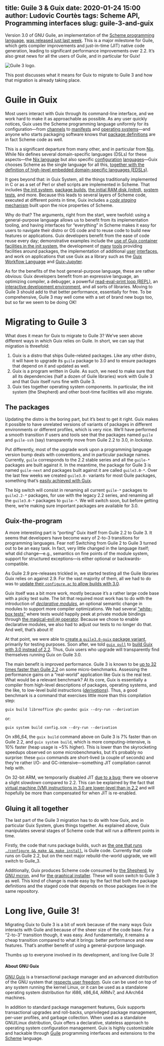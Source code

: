 title: Guile 3 & Guix
date: 2020-01-24 15:00
author: Ludovic Courtès
tags: Scheme API, Programming interfaces
slug: guile-3-and-guix
---

Version 3.0 of GNU Guile, an implementation of the [Scheme programming
language](https://schemers.org), [was released just last
week](https://www.gnu.org/software/guile/news/gnu-guile-300-released.html).
This is a major milestone for Guile, which gets compiler improvements
and just-in-time (JIT) native code generation, leading to significant
performance improvements over 2.2.  It’s also great news for all the
users of Guile, and in particular for Guix!

![Guile 3 logo.](https://guix.gnu.org/static/blog/img/guile-3.png)

This post discusses what it means for Guix to migrate to Guile 3 and
how that migration is already taking place.

# Guile in Guix

Most users interact with Guix through its command-line interface, and we
work hard to make it as approachable as possible.  As any user quickly
notices, Guix uses the Scheme programming language uniformly for its
configuration—from
[channels](https://guix.gnu.org/manual/devel/en/html_node/Channels.html)
to
[manifests](https://guix.gnu.org/manual/devel/en/html_node/Invoking-guix-package.html#profile_002dmanifest)
and [operating
systems](https://guix.gnu.org/manual/devel/en/html_node/Using-the-Configuration-System.html)—and
anyone who starts packaging software knows that [package
definitions](https://guix.gnu.org/manual/devel/en/html_node/Defining-Packages.html)
are in fact Scheme code as well.

This is a significant departure from many other, and in particular from
[Nix](https://nixos.org/nix/).  While Nix defines several
domain-specific languages (DSLs) for these aspects—the [Nix
language](https://nixos.org/nix/manual/#chap-writing-nix-expressions)
but also specific
[configuration](https://nixos.org/nix/manual/#sec-conf-file)
[languages](https://nixos.org/nix/manual/#chap-distributed-builds)—Guix
chooses Scheme as the single language for all this, [together with the
definition of high-level embedded domain-specific languages
(EDSLs)](https://hal.inria.fr/hal-00824004/en).

It goes beyond that: in Guix System, all the things traditionally
implemented in C or as a set of Perl or shell scripts are implemented in
Scheme.  That includes [the init
system](https://www.gnu.org/software/shepherd/), [package
builds](https://guix.gnu.org/manual/en/html_node/Build-Systems.html),
[the initial RAM disk
(initrd)](https://guix.gnu.org/manual/en/html_node/Initial-RAM-Disk.html),
[system tests](https://guix.gnu.org/blog/2016/guixsd-system-tests/), and
more.  Because this leads to several layers of Scheme code, executed at
different points in time, Guix includes a [_code staging_
mechanism](https://hal.inria.fr/hal-01580582/en) built upon the nice
properties of Scheme.

Why do that?  The arguments, right from the start, were twofold: using a
general-purpose language allows us to benefit from its implementation
tooling, and having interfaces for “everything” in Scheme makes it easy
for users to navigate their distro or OS code and to reuse code to build
new features or applications.  Guix developers benefit from the ease of
code reuse every day; demonstrative examples include the [use of Guix
container facilities in the init
system](https://guix.gnu.org/blog/2017/running-system-services-in-containers/),
the development of
[many](https://guix.gnu.org/manual/devel/en/html_node/Development.html)
[tools](https://guix.gnu.org/manual/devel/en/html_node/Utilities.html)
providing facilities around packages, the implementation of additional
[user](https://emacs-guix.gitlab.io/website/)
[interfaces](https://github.com/UMCUGenetics/hpcguix-web/), and work on
applications that use Guix as a library such as the [Guix Workflow
Language](https://www.guixwl.org/) and
[Guix-Jupyter](https://hpc.guix.info/blog/2019/10/towards-reproducible-jupyter-notebooks/).

As for the benefits of the host general-purpose language, these are
rather obvious: Guix developers benefit from an expressive language, an
optimizing compiler, a debugger, a powerful [read-eval-print loop
(REPL)](https://www.gnu.org/software/guile/manual/html_node/Using-Guile-Interactively.html),
an [interactive development environment](https://nongnu.org/geiser/),
and all sorts of libraries.  Moving to Guile 3 should add to that better
performance, essentially for free.  To be comprehensive, Guile 3 may
well come with a set of brand new bugs too, but so far we seem to be
doing OK!

# Migrating to Guile 3

What does it mean for Guix to migrate to Guile 3?  We’ve seen above
different ways in which Guix relies on Guile.  In short, we can say that
migration is threefold:

  1. Guix is a distro that ships Guile-related packages.  Like any other
     distro, it will have to upgrade its `guile` package to 3.0 and to
     ensure packages that depend on it and updated as well.
  2. Guix is a program written in Guile.  As such, we need to make sure
     that all its dependencies (half a dozen of Guile libraries) work
     with Guile 3 and that Guix itself runs fine with Guile 3.
  3. Guix ties together operating system components.  In particular, the
     init system (the Shepherd) and other boot-time facilities will also
     migrate.

## The packages

Updating the distro is the boring part, but it’s best to get it right.
Guix makes it possible to have unrelated versions of variants of
packages in different environments or different profiles, which is very
nice.  We’ll have performed a smooth transition if users and tools see
that the packages named `guile` and `guile-ssh` (say) transparently move
from Guile 2.2 to 3.0, _in lockstep_.

Put differently, most of the upgrade work upon a programming language
version bump deals with conventions, and in particular package names.
Currently, `guile` corresponds to the 2.2 stable series and all the
`guile-*` packages are built against it.  In the meantime, the package
for Guile 3 is named `guile-next` and packages built against it are
called `guile3.0-*`.  Over the last few weeks we created `guile3.0-`
variants for most Guile packages, something that’s [easily achieved with
Guix](https://git.savannah.gnu.org/cgit/guix.git/commit/?id=89a99d53f56c7c383659d821c28286b6d71e458d).

The big switch will consist in renaming all current `guile-*` packages
to `guile2.2-*` packages, for use with the legacy 2.2 series, and
renaming all the `guile3.0-*` packages to `guile-*`.  We will switch
soon, but before getting there, we’re making sure important packages are
available for 3.0.

## Guix-the-program

A more interesting part is “porting” Guix itself from Guile 2.2 to
Guile 3.  It seems that developers have become wary of 2-to-3
transitions for programming languages.  Fear not!  Switching from
Guile 2 to Guile 3 turned out to be an easy task.  In fact, very little
changed in the language itself; what did change—e.g., semantics on fine
points of the module system, support for structured exceptions—is either
optional or backwards-compatible.

As Guile 2.9 pre-releases trickled in, we started testing all the Guile
libraries Guix relies on against 2.9.  For the vast majority of them,
all we had to do was to [update their `configure.ac` to allow builds
with
3.0](https://gitlab.com/gnutls/gnutls/commit/763e31d351933222281bf9c11ff0bddb89bb701d).

Guix itself was a bit more work, mostly because it’s a rather large code
base with a picky test suite.  The bit that required most work has to do
with the introduction of [_declarative
modules_](https://www.gnu.org/software/guile/manual/html_node/Declarative-Modules.html),
an optional semantic change in modules to support more compiler
optimizations.  We had several [“white-box
tests”](https://en.wikipedia.org/wiki/White-box_testing) where tests
would happily peek at private module bindings through [the magical-evil
`@@`
operator](https://www.gnu.org/software/guile/manual/html_node/Using-Guile-Modules.html#index-_0040_0040).
Because we chose to enable declarative modules, we also had to adjust
our tests to no longer do that.  And well, that’s about it!

At that point, we were able to [create a `guile3.0-guix` package
variant](https://git.savannah.gnu.org/cgit/guix.git/commit/?id=da7651806102d637253cb9f5677b96d6a178fc05),
primarily for testing purposes.  Soon after, we told [`guix
pull`](https://guix.gnu.org/manual/devel/en/html_node/Invoking-guix-pull.html)
to [build Guix with 3.0 instead of
2.2](https://git.savannah.gnu.org/cgit/guix.git/commit/?id=8234fe653e61d0090138cbd4c48d877568355439).
Thus, Guix users who upgrade will transparently find themselves running
Guix on Guile 3.0.

The main benefit is improved performance.  Guile 3 is known to be [up to
32 times faster than
Guile 2.2](https://www.gnu.org/software/guile/news/gnu-guile-300-released.html)
on some micro-benchmarks.  Assessing the performance gains on a
“real-world” application like Guix is the real test.  What would be a
relevant benchmark?  At its core, Guix is essentially a compiler from
high-level descriptions of packages, operating systems, and the like, to
low-level build instructions
([_derivations_](https://guix.gnu.org/manual/devel/en/html_node/Derivations.html)).
Thus, a good benchmark is a command that exercises little more than this
compilation step: 

```
guix build libreoffice ghc-pandoc guix --dry-run --derivation
```

or:

```
guix system build config.scm --dry-run --derivation
```

On x86_64, the `guix build` command above on Guile 3 is 7% faster than
on Guile 2.2, and `guix system build`, which is more
computing-intensive, is 10% faster (heap usage is ~5% higher).  This is
lower than the skyrocketing speedups observed on some microbenchmarks,
but it’s probably no surprise: these `guix` commands are short-lived (a
couple of seconds) and they’re rather I/O- and GC-intensive—something
JIT compilation cannot help with.

On 32-bit ARM, we temporarily disabled JIT [due to a
bug](https://issues.guix.gnu.org/issue/39208); there we observe a slight
_slowdown_ compared to 2.2.  This can be explained by the fact that
[virtual machine (VM) instructions in 3.0 are lower-level than in
2.2](https://wingolog.org/archives/2018/01/17/instruction-explosion-in-guile)
and will hopefully be more than compensated for when JIT is re-enabled.

## Gluing it all together

The last part of the Guile 3 migration has to do with how Guix, and in
particular Guix System, glues things together.  As explained above, Guix
manipulates several stages of Scheme code that will run a different
points in time.

Firstly, the code that runs package builds, such as [the one that runs
`./configure && make && make
install`](https://git.savannah.gnu.org/cgit/guix.git/tree/guix/build/gnu-build-system.scm),
is Guile code.  Currently that code runs on Guile 2.2, but on the next
major rebuild-the-world upgrade, we will switch to Guile_3.

Additionally, Guix produces Scheme code consumed by [the
Shepherd](https://www.gnu.org/software/shepherd), by
[GNU mcron](https://www.gnu.org/software/mcron), and for [the graphical
installer](https://guix.gnu.org/manual/en/html_node/Guided-Graphical-Installation.html).
These will soon switch to Guile 3 as well.  This kind of change is made
easy by the fact that both the package definitions and the staged code
that depends on those packages live in the same repository.

# Long live, Guile 3!

Migrating Guix to Guile 3 is a bit of work because of the many ways Guix
interacts with Guile and because of the sheer size of the code base.
For a “2-to-3” transition though, it was easy.  And fundamentally, it
remains a cheap transition compared to what it brings: better
performance and new features.  That’s another benefit of using a
general-purpose language.  

Thumbs up to everyone involved in its development, and long live
Guile 3!

#### About GNU Guix

[GNU Guix](https://guix.gnu.org) is a transactional package
manager and an advanced distribution of the GNU system that [respects
user
freedom](https://www.gnu.org/distros/free-system-distribution-guidelines.html).
Guix can be used on top of any system running the kernel Linux, or it
can be used as a standalone operating system distribution for i686,
x86_64, ARMv7, and AArch64 machines.

In addition to standard package management features, Guix supports
transactional upgrades and roll-backs, unprivileged package management,
per-user profiles, and garbage collection.  When used as a standalone
GNU/Linux distribution, Guix offers a declarative, stateless approach to
operating system configuration management.  Guix is highly customizable
and hackable through [Guile](https://www.gnu.org/software/guile)
programming interfaces and extensions to the
[Scheme](http://schemers.org) language.
